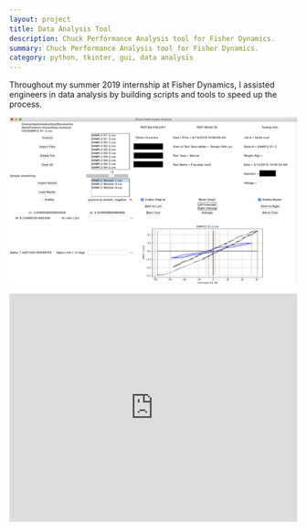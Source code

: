 ```yaml
---
layout: project
title: Data Analysis Tool
description: Chuck Performance Analysis tool for Fisher Dynamics.
summary: Chuck Performance Analysis tool for Fisher Dynamics.
category: python, tkinter, gui, data analysis
---
```



Throughout my summer 2019 internship at Fisher Dynamics, I assisted engineers in data analysis by building scripts and tools to speed up the process.

![CPA](/assets/img/pro/cpa/cpa_pic.png)


<style>
html, body {
    height:100%;
    width:100%;
    margin:0;
}
.h_iframe iframe {
    width:100%;
    height:100%;
}
.h_iframe {
    height: 400px;
    width:100%;
}
</style>
<div class="h_iframe">
    <iframe src="https://drive.google.com/file/d/1gcd-igfybcUuvF21ZOmqWPU_bi-SRXts/preview" frameborder="0" allowfullscreen></iframe>
</div>

